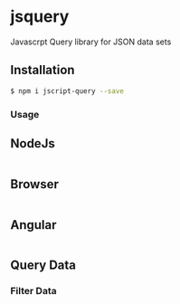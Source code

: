 # jsquery
Javascrpt Query library for JSON data sets


## Installation
```bash
$ npm i jscript-query --save
```
### Usage 
## NodeJs
```javascript

```

## Browser
```javascript

```

## Angular
```javascript

```

## Query Data

### Filter Data
```javascript

```

